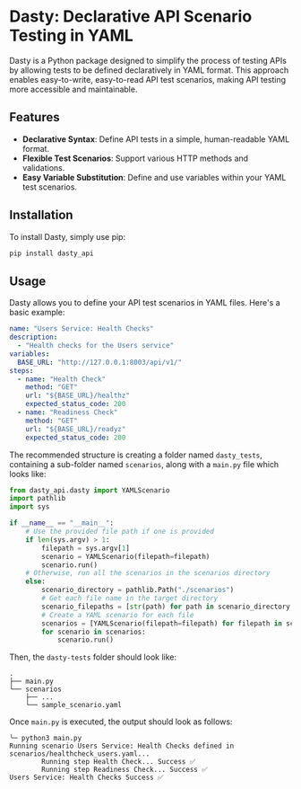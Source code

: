 # Dasty: Declarative API Scenario Testing in YAML

Dasty is a Python package designed to simplify the process of testing APIs by allowing tests to be defined declaratively in YAML format. This approach enables easy-to-write, easy-to-read API test scenarios, making API testing more accessible and maintainable.

## Features

- **Declarative Syntax**: Define API tests in a simple, human-readable YAML format.
- **Flexible Test Scenarios**: Support various HTTP methods and validations.
- **Easy Variable Substitution**: Define and use variables within your YAML test scenarios.

## Installation

To install Dasty, simply use pip:

```bash
pip install dasty_api
```

## Usage

Dasty allows you to define your API test scenarios in YAML files. Here's a basic example:

```yaml
name: "Users Service: Health Checks"
description:
  - "Health checks for the Users service"
variables:
  BASE_URL: "http://127.0.0.1:8003/api/v1/"
steps:
  - name: "Health Check"
    method: "GET"
    url: "${BASE_URL}/healthz"
    expected_status_code: 200
  - name: "Readiness Check"
    method: "GET"
    url: "${BASE_URL}/readyz"
    expected_status_code: 200
```

The recommended structure is creating a folder named `dasty_tests`, containing a sub-folder named `scenarios`, along with a `main.py` file which looks like:

```python
from dasty_api.dasty import YAMLScenario
import pathlib
import sys

if __name__ == "__main__":
    # Use the provided file path if one is provided
    if len(sys.argv) > 1:
        filepath = sys.argv[1]
        scenario = YAMLScenario(filepath=filepath)
        scenario.run()
    # Otherwise, run all the scenarios in the scenarios directory
    else:
        scenario_directory = pathlib.Path("./scenarios")
        # Get each file name in the target directory
        scenario_filepaths = [str(path) for path in scenario_directory.glob("*.yaml")]
        # Create a YAML scenario for each file
        scenarios = [YAMLScenario(filepath=filepath) for filepath in scenario_filepaths]
        for scenario in scenarios:
            scenario.run()
```

Then, the `dasty-tests` folder should look like:
```
.
├── main.py
└── scenarios
    ├── ...
    └── sample_scenario.yaml
```

Once `main.py` is executed, the output should look as follows:

```
╰─ python3 main.py                                              
Running scenario Users Service: Health Checks defined in scenarios/healthcheck_users.yaml...
        Running step Health Check... Success ✅
        Running step Readiness Check... Success ✅
Users Service: Health Checks Success ✅
```
